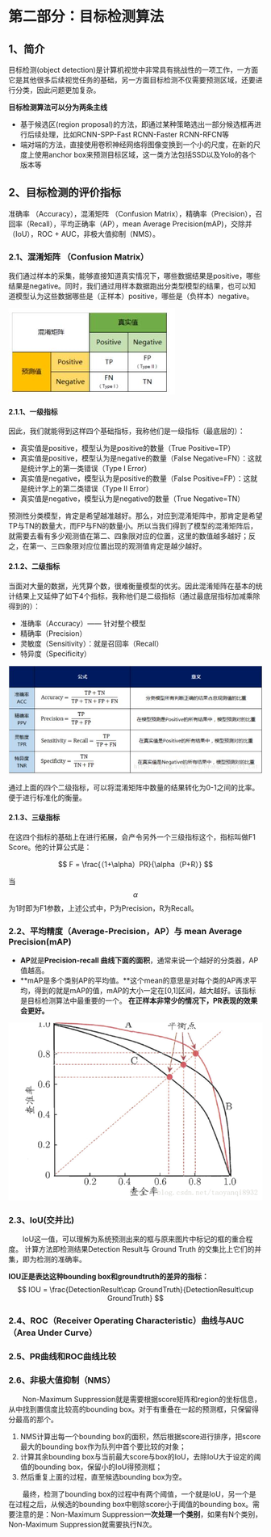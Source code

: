 # 第二部分：目标检测算法

## 1、简介

目标检测\(object detection\)是计算机视觉中非常具有挑战性的一项工作，一方面它是其他很多后续视觉任务的基础，另一方面目标检测不仅需要预测区域，还要进行分类，因此问题更加复杂。

**目标检测算法可以分为两条主线**

* 基于候选区\(region proposal\)的方法，即通过某种策略选出一部分候选框再进行后续处理，比如RCNN-SPP-Fast RCNN-Faster RCNN-RFCN等
* 端对端的方法，直接使用卷积神经网络将图像变换到一个小的尺度，在新的尺度上使用anchor box来预测目标区域，这一类方法包括SSD以及Yolo的各个版本等

## 2、目标检测的评价指标

准确率 （Accuracy），混淆矩阵 （Confusion Matrix），精确率（Precision），召回率（Recall），平均正确率（AP），mean Average Precision\(mAP\)，交除并（IoU），ROC + AUC，非极大值抑制（NMS）。

### 2.1、**混淆矩阵 （Confusion Matrix）**

我们通过样本的采集，能够直接知道真实情况下，哪些数据结果是positive，哪些结果是negative。同时，我们通过用样本数据跑出分类型模型的结果，也可以知道模型认为这些数据哪些是（正样本）positive，哪些是（负样本）negative。

![](/Image/算法/深度学习/深度学习应用算法/混淆矩阵.jpg)

#### 2.1.1、一级指标

因此，我们就能得到这样四个基础指标，我称他们是一级指标（最底层的）：

* 真实值是positive，模型认为是positive的数量（True Positive=TP）
* 真实值是positive，模型认为是negative的数量（False Negative=FN）：这就是统计学上的第一类错误（Type I Error）
* 真实值是negative，模型认为是positive的数量（False Positive=FP）：这就是统计学上的第二类错误（Type II Error）
* 真实值是negative，模型认为是negative的数量（True Negative=TN）

预测性分类模型，肯定是希望越准越好。那么，对应到混淆矩阵中，那肯定是希望TP与TN的数量大，而FP与FN的数量小。所以当我们得到了模型的混淆矩阵后，就需要去看有多少观测值在第二、四象限对应的位置，这里的数值越多越好；反之，在第一、三四象限对应位置出现的观测值肯定是越少越好。

#### 2.1.2、二级指标

当面对大量的数据，光凭算个数，很难衡量模型的优劣。因此混淆矩阵在基本的统计结果上又延伸了如下4个指标，我称他们是二级指标（通过最底层指标加减乘除得到的）：

* 准确率（Accuracy）—— 针对整个模型
* 精确率（Precision）
* 灵敏度（Sensitivity）：就是召回率（Recall）
* 特异度（Specificity）

![](/Image/算法/深度学习/深度学习应用算法/二级指标.jpg)

通过上面的四个二级指标，可以将混淆矩阵中数量的结果转化为0-1之间的比率。便于进行标准化的衡量。

#### 2.1.3、三级指标

在这四个指标的基础上在进行拓展，会产令另外一个三级指标这个，指标叫做F1 Score。他的计算公式是：


$$
F = \frac{（1+\alpha）PR}{\alpha（P+R）}
$$


当$$\alpha$$为1时即为F1参数，上述公式中，P为Precision，R为Recall。

### 2.2、**平均精度（Average-Precision，AP）与** **mean Average Precision\(mAP\)**

- **AP**就是**Precision-recall 曲线下面的面积**，通常来说一个越好的分类器，AP值越高。
- **mAP是多个类别AP的平均值。**这个mean的意思是对每个类的AP再求平均，得到的就是mAP的值，mAP的大小一定在[0,1]区间，越大越好。该指标是目标检测算法中最重要的一个。
**在正样本非常少的情况下，PR表现的效果会更好。**

![](/Image/算法/深度学习/深度学习应用算法/PR曲线.png)

### 2.3、**IoU**(交并比)

&emsp;&emsp;IoU这一值，可以理解为系统预测出来的框与原来图片中标记的框的重合程度。 计算方法即检测结果Detection Result与 Ground Truth 的交集比上它们的并集，即为检测的准确率。

**IOU正是表达这种bounding box和groundtruth的差异的指标：**
$$
IOU =  \frac{DetectionResult\cap GroundTruth}{DetectionResult\cup GroundTruth}
$$


### 2.4、**ROC（Receiver Operating Characteristic）曲线与AUC（Area Under Curve）**

### 2.5、**PR曲线和ROC曲线比较**

### 2.6、**非极大值抑制（NMS）**

&emsp;&emsp;Non-Maximum Suppression就是需要根据score矩阵和region的坐标信息，从中找到置信度比较高的bounding box。对于有重叠在一起的预测框，只保留得分最高的那个。

1. NMS计算出每一个bounding box的面积，然后根据score进行排序，把score最大的bounding box作为队列中首个要比较的对象；
2. 计算其余bounding box与当前最大score与box的IoU，去除IoU大于设定的阈值的bounding box，保留小的IoU得预测框；
3. 然后重复上面的过程，直至候选bounding box为空。

&emsp;&emsp;最终，检测了bounding box的过程中有两个阈值，一个就是IoU，另一个是在过程之后，从候选的bounding box中剔除score小于阈值的bounding box。需要注意的是：Non-Maximum Suppression**一次处理一个类别**，如果有N个类别，Non-Maximum Suppression就需要执行N次。





